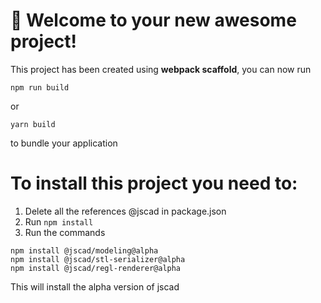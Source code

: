 # 🚀 Welcome to your new awesome project!

This project has been created using **webpack scaffold**, you can now run

```
npm run build
```

or

```
yarn build
```

to bundle your application

# To install this project you need to: 

1) Delete all the references @jscad in package.json
2) Run `npm install`
3) Run the commands
```
npm install @jscad/modeling@alpha
npm install @jscad/stl-serializer@alpha
npm install @jscad/regl-renderer@alpha

```

This will install the alpha version of jscad